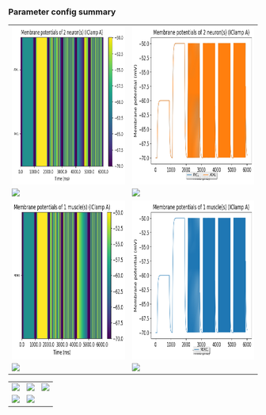### Parameter config summary 
<table>

<tr>
  <td><a href="neurons_A_IClamp.png"><img alt=" " src="neurons_A_IClamp.png" height="320"/></a></td>
  <td><a href="traces_neuron_IClamp_A.png"><img alt=" " src="traces_neuron_IClamp_A.png" height="320"/></a></td>
</tr>

<tr>
  <td><a href="neuron_activity_A_IClamp.png"><img alt=" " src="neuron_activity_A_IClamp.png" height="320"/></a></td>
  <td><a href="traces_neuron_activity_IClamp_A.png"><img alt=" " src="traces_neuron_activity_IClamp_A.png" height="320"/></a></td>
</tr>

<tr>
  <td><a href="muscles_A_IClamp.png"><img alt=" " src="muscles_A_IClamp.png" height="320"/></a></td>
  <td><a href="traces_muscles_IClamp_A.png"><img alt=" " src="traces_muscles_IClamp_A.png" height="320"/></a></td>
</tr>

<tr>
  <td><a href="muscle_activity_A_IClamp.png"><img alt=" " src="muscle_activity_A_IClamp.png" height="320"/></a></td>
  <td><a href="traces_muscles_activity_IClamp_A.png"><img alt=" " src="traces_muscles_activity_IClamp_A.png" height="320"/></a></td>
</tr>
</table>
<table>

<tr><td><a href="c302_A_IClamp_exc_to_neurons.png"><img alt=" " src="c302_A_IClamp_exc_to_neurons.png" height="320"/></a></td>

  <td><a href="c302_A_IClamp_inh_to_neurons.png"><img alt=" " src="c302_A_IClamp_inh_to_neurons.png" height="320"/></a></td>

  <td><a href="c302_A_IClamp_elec_neurons_neurons.png"><img alt=" " src="c302_A_IClamp_elec_neurons_neurons.png" height="320"/></a></td></tr>

<tr><td><a href="c302_A_IClamp_exc_to_muscles.png"><img alt=" " src="c302_A_IClamp_exc_to_muscles.png" height="320"/></a></td>

  <td><a href="c302_A_IClamp_inh_to_muscles.png"><img alt=" " src="c302_A_IClamp_inh_to_muscles.png" height="320"/></a></td></tr>
</table>
